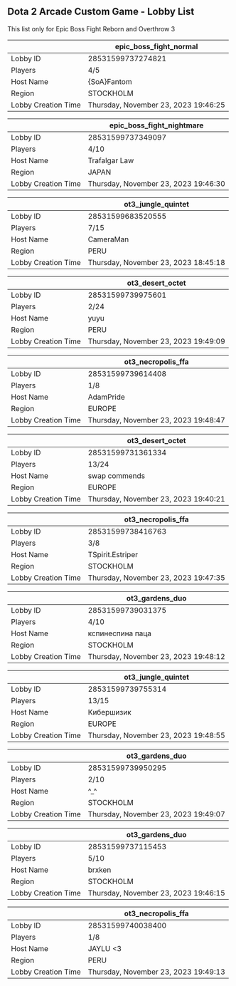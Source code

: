 ## Dota 2 Arcade Custom Game - Lobby List

This list only for Epic Boss Fight Reborn and Overthrow 3

|  | epic_boss_fight_normal |
| ------ | ------ |
| Lobby ID | 28531599737274821 |
| Players | 4/5 |
| Host Name | {SoA}Fantom |
| Region | STOCKHOLM |
| Lobby Creation Time | Thursday, November 23, 2023 19:46:25 |


|  | epic_boss_fight_nightmare |
| ------ | ------ |
| Lobby ID | 28531599737349097 |
| Players | 4/10 |
| Host Name | Trafalgar Law |
| Region | JAPAN |
| Lobby Creation Time | Thursday, November 23, 2023 19:46:30 |


|  | ot3_jungle_quintet |
| ------ | ------ |
| Lobby ID | 28531599683520555 |
| Players | 7/15 |
| Host Name | CameraMan |
| Region | PERU |
| Lobby Creation Time | Thursday, November 23, 2023 18:45:18 |


|  | ot3_desert_octet |
| ------ | ------ |
| Lobby ID | 28531599739975601 |
| Players | 2/24 |
| Host Name | yuyu |
| Region | PERU |
| Lobby Creation Time | Thursday, November 23, 2023 19:49:09 |


|  | ot3_necropolis_ffa |
| ------ | ------ |
| Lobby ID | 28531599739614408 |
| Players | 1/8 |
| Host Name | AdamPride |
| Region | EUROPE |
| Lobby Creation Time | Thursday, November 23, 2023 19:48:47 |


|  | ot3_desert_octet |
| ------ | ------ |
| Lobby ID | 28531599731361334 |
| Players | 13/24 |
| Host Name | swap commends |
| Region | EUROPE |
| Lobby Creation Time | Thursday, November 23, 2023 19:40:21 |


|  | ot3_necropolis_ffa |
| ------ | ------ |
| Lobby ID | 28531599738416763 |
| Players | 3/8 |
| Host Name | TSpirit.Estriper |
| Region | STOCKHOLM |
| Lobby Creation Time | Thursday, November 23, 2023 19:47:35 |


|  | ot3_gardens_duo |
| ------ | ------ |
| Lobby ID | 28531599739031375 |
| Players | 4/10 |
| Host Name | кспинеспина паца |
| Region | STOCKHOLM |
| Lobby Creation Time | Thursday, November 23, 2023 19:48:12 |


|  | ot3_jungle_quintet |
| ------ | ------ |
| Lobby ID | 28531599739755314 |
| Players | 13/15 |
| Host Name | Кибершизик |
| Region | EUROPE |
| Lobby Creation Time | Thursday, November 23, 2023 19:48:55 |


|  | ot3_gardens_duo |
| ------ | ------ |
| Lobby ID | 28531599739950295 |
| Players | 2/10 |
| Host Name | ^_^ |
| Region | STOCKHOLM |
| Lobby Creation Time | Thursday, November 23, 2023 19:49:07 |


|  | ot3_gardens_duo |
| ------ | ------ |
| Lobby ID | 28531599737115453 |
| Players | 5/10 |
| Host Name | brxken |
| Region | STOCKHOLM |
| Lobby Creation Time | Thursday, November 23, 2023 19:46:15 |


|  | ot3_necropolis_ffa |
| ------ | ------ |
| Lobby ID | 28531599740038400 |
| Players | 1/8 |
| Host Name | JAYLU <3 |
| Region | PERU |
| Lobby Creation Time | Thursday, November 23, 2023 19:49:13 |


